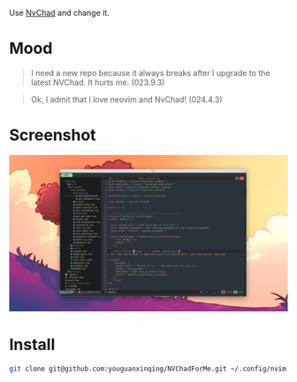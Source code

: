 Use [NvChad](https://github.com/NvChad/NvChad) and change it.

# Mood

>I need a new repo because it always breaks after I upgrade to the latest NVChad. It hurts me. (023.9.3)

>Ok, I admit that I love neovim and NvChad! (024.4.3)


# Screenshot
![screenshot](./img/Screenshot_20240403_102827.png)

# Install

```bash
git clone git@github.com:youguanxinqing/NVChadForMe.git ~/.config/nvim && nvim
```
